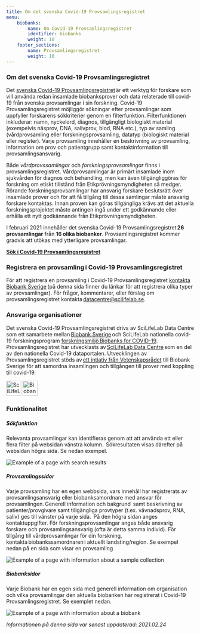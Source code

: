 ```yaml
---
title: Om det svenska Covid-19 Provsamlingsregistret
menu:
    biobanks:
        name: Om Covid-19 Provsamlingsregistret
        identifier: biobanks
        weight: 10
    footer_sections:
        name: Provsamlingsregistret
        weight: 10
---
```


### Om det svenska Covid-19 Provsamlingsregistret

Det [svenska Covid-19 Provsamlingsregistret](https://biobanks.covid19dataportal.se/) är ett verktyg för forskare som vill använda redan insamlade biobanksprover och data relaterade till covid-19 från svenska provsamlingar i sin forskning. Covid-19 Provsamlingsregistret möjliggör sökningar efter provsamlingar som uppfyller forskarens sökkriterier genom en filterfunktion. Filterfunktionen inkluderar: namn, nyckelord, diagnos, tillgängligt biologiskt material (exempelvis näsprov, DNA, salivprov, blod, RNA etc.), typ av samling (vårdprovsamling eller forskningsprovsamling, datatyp (biologiskt material eller register). Varje provsamling innehåller en beskrivning av provsamling, information om prov och patientgrupp samt kontaktinformation till provsamlingsansvarig.

Både *vårdprovssamlingar* och *forskningsprovsamlingar* finns i provsamlingsregistret. Vårdprovsamlingar är primärt insamlade inom sjukvården för diagnos och behandling, men kan även tillgängliggöras för  forskning om etiskt tillstånd från Etikprövningsmyndigheten så medger. Rörande forskningsprovsamlingar har ansvarig forskare beslutsrätt över insamlade prover och för att få tillgång till dessa samlingar måste ansvarig forskare kontaktas. Innan proven kan göras tillgängliga krävs att det aktuella forskningsprojektet måste antingen ingå under ett godkännande eller erhålla ett nytt godkännande från Etikprövningsmyndigheten.

I februari 2021 innehåller det svenska Covid-19 Provsamlingsregistret **26 provsamlingar** från **16 olika biobanker**. Provsamlingsregistret kommer gradvis att utökas med ytterligare provsamlingar.

[**Sök i Covid-19 Provsamlingsregistret**](https://biobanks.covid19dataportal.se/)

### Registrera en provsamling i Covid-19 Provsamlingsregistret

För att registrera en provsamling i Covid-19 Provsamlingsregistret [kontakta Biobank Sverige](https://biobanksverige.se/provsamlingar-publicerade-i-covid-19-data-portal-sweden-underlattar-forskning-om-covid-19/) (på denna sida finner du länkar för att registrera olika typer av provsamlingar). För frågor, kommentarer, eller förslag om provsamlingsregistret kontakta datacentre@scilifelab.se.

### Ansvariga organisationer

Det svenska Covid-19 Provsamlingsregistret drivs av SciLifeLab Data Centre som ett samarbete mellan [Biobank Sverige](https://biobanksverige.se) och SciLifeLab nationella covid-19 forskningsprogram [forskningsmiljö Biobanks for COVID-19](https://www.scilifelab.se/covid-19/national-program/biobanks/). Provsamlingsregistret har utvecklasts av [SciLifeLab Data Centre](https://scilifelab.se/data) som en del av den nationella Covid-19 dataportalen. Utvecklingen av Provsamlingsregistret stöds av [ett intiativ från Vetenskapsrådet](https://www.vr.se/aktuellt/nyheter/nyhetsarkiv/2020-09-01-10-miljoner-till-biobank-sverige-for-samordning-av-covid-19-prover.html) till Biobank Sverige för att samordna insamlingen och tillgången till prover med koppling till covid-19.

<div class="row">
  <div class="col">
    <img class="mr-4" src="https://covid19dataportal.se/img/logos/scilifelab-logo.svg" alt="SciLifeLab" height="40">
    <img class="mr-4" src="https://covid19dataportal.se/img/logos/biobanksverige_logo.jpg" alt="Biobank Sverige" height="40">
  </div>
</div>

### Funktionalitet

##### Sökfunktion

Relevanta provsamlingar kan identifieras genom att att använda ett eller flera filter på websidan vänstra kolumn.  Sökresultaten visas därefter på websidan högra sida. Se nedan exempel.

<div class="row mb-4"><div class="col-lg-7"><img class="img-thumbnail" src="/img/biobanks/example_search.png" alt="Example of a page with search results" ></div></div>

##### Provsamlingssidor

Varje provsamling har en egen webbsida, vars innehåll har registrerats av provsamlingsansvarig eller biobanksamordnare med ansvar för provsamlingen. Generell information och bakgrund  samt beskrivning av patienter/provgivare samt tillgängliga provtyper (t.ex. vävnadsprov, RNA, saliv) ges till vänster på varje sida.  På den högra sidan anges kontaktuppgifter. För forskningsprovsamlingar anges både ansvarig forskare och provsamlingsansvarig (ofta är detta samma individ). För tillgång till vårdprovsamlingar för din forskning, kontakta biobankssamordnaren i aktuellt landsting/region. Se exempel nedan på en sida som visar en provsamling

<div class="row mb-4"><div class="col-lg-7"><img class="img-thumbnail" src="/img/biobanks/example_collection.png" alt="Example of a page with information about a sample collection"></div></div>

##### Biobanksidor

Varje Biobank har en egen sida med generell information om organisation och vilka provsamlingar den aktuella biobanken har registrerat i Covid-19 Provsamlingsregistret. Se exemplet nedan.

<div class="row mb-4"><div class="col-lg-7"><img class="img-thumbnail" src="/img/biobanks/example_biobank.png" alt="Example of a page with information about a biobank"></div></div>

<i>Informationen på denna sida var senast uppdaterad: 2021.02.24</i>
